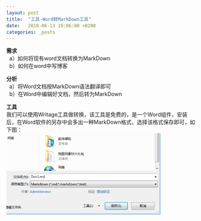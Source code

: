 ```yaml
---
layout: post
title:  "工具-Word转MarkDown工具"
date:   2018-06-13 19:06:00 +0200
categories: _posts
---
```

**需求**  
&nbsp;&nbsp;a）如何将现有word文档转换为MarkDown  
&nbsp;&nbsp;b）如何在word中写博客  

**分析**  
&nbsp;&nbsp;a）将Word文档按MarkDown语法翻译即可   
&nbsp;&nbsp;b）在Word中编辑好文档，然后转为MarkDown  

**工具**  
我们可以使用Writage工具做转换，该工具是免费的，是一个Word组件，安装后，在Word软件的另存中会多出一种MarkDown格式，选择该格式保存即可，如下图：  
![image](/img/20180613-工具-Word转MarkDown工具/1.jpg "image")
